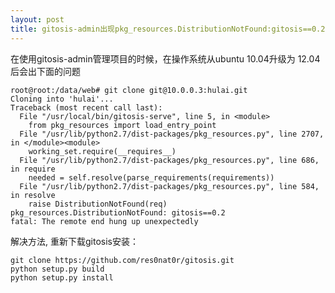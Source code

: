 ```yaml
---
layout: post
title: gitosis-admin出现pkg_resources.DistributionNotFound:gitosis==0.2问题解决
---
```


在使用gitosis-admin管理项目的时候，在操作系统从ubuntu 10.04升级为 12.04后会出下面的问题

    root@root:/data/web# git clone git@10.0.0.3:hulai.git
    Cloning into 'hulai'...
    Traceback (most recent call last):
      File "/usr/local/bin/gitosis-serve", line 5, in <module>
        from pkg_resources import load_entry_point
      File "/usr/lib/python2.7/dist-packages/pkg_resources.py", line 2707, in </module><module>
        working_set.require(__requires__)
      File "/usr/lib/python2.7/dist-packages/pkg_resources.py", line 686, in require
        needed = self.resolve(parse_requirements(requirements))
      File "/usr/lib/python2.7/dist-packages/pkg_resources.py", line 584, in resolve
        raise DistributionNotFound(req)
    pkg_resources.DistributionNotFound: gitosis==0.2
    fatal: The remote end hung up unexpectedly

解决方法, 重新下载gitosis安装：

    git clone https://github.com/res0nat0r/gitosis.git
    python setup.py build
    python setup.py install